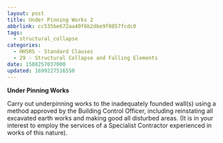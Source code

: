 ```yaml
---
layout: post
title: Under Pinning Works 2
abbrlink: cc535be672aa40f6b2dbe9f0857fcdc0
tags:
  - structural_collapse
categories:
  - HHSRS - Standard Clauses
  - 29 - Structural Collapse and Falling Elements
date: 1588257037000
updated: 1699227516550
---
```


**Under Pinning Works**

Carry out underpinning works to the inadequately founded wall(s) using a method approved by the Building Control Officer, including reinstating all excavated earth works and making good all disturbed areas. (It is in your interest to employ the services of a Specialist Contractor experienced in works of this nature).
